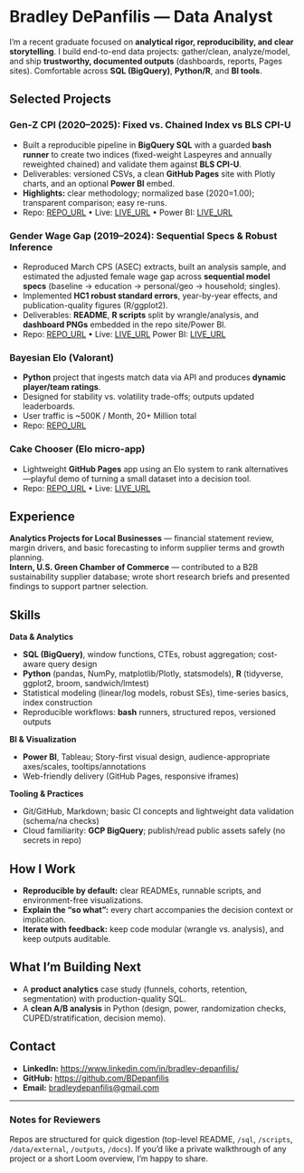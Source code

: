 # Bradley DePanfilis — Data Analyst

I’m a recent graduate focused on **analytical rigor, reproducibility, and clear storytelling**. I build end-to-end data projects: gather/clean, analyze/model, and ship **trustworthy, documented outputs** (dashboards, reports, Pages sites). Comfortable across **SQL (BigQuery)**, **Python/R**, and **BI tools**.

## Selected Projects

### Gen-Z CPI (2020–2025): Fixed vs. Chained Index vs BLS CPI-U
- Built a reproducible pipeline in **BigQuery SQL** with a guarded **bash runner** to create two indices (fixed-weight Laspeyres and annually reweighted chained) and validate them against **BLS CPI-U**.  
- Deliverables: versioned CSVs, a clean **GitHub Pages** site with Plotly charts, and an optional **Power BI** embed.
- **Highlights:** clear methodology; normalized base (2020=1.00); transparent comparison; easy re-runs.  
- Repo: [REPO_URL](https://github.com/BDepanfilis/Gen-Z-CPI) • Live: [LIVE_URL](https://bdepanfilis.github.io/Gen-Z-CPI/) • Power BI: [LIVE_URL
](https://app.powerbi.com/view?r=eyJrIjoiMDU5OWFhNDAtYWI2OC00MDQ5LTk1ZDMtYzU5ZGYyNmI3ZmNmIiwidCI6ImE4MjE2YzFlLTRkNjMtNDM1Mi04YzNiLTUwZmExZjE0NzViMSIsImMiOjZ9)

### Gender Wage Gap (2019–2024): Sequential Specs & Robust Inference
- Reproduced March CPS (ASEC) extracts, built an analysis sample, and estimated the adjusted female wage gap across **sequential model specs** (baseline → education → personal/geo → household; singles).  
- Implemented **HC1 robust standard errors**, year-by-year effects, and publication-quality figures (R/ggplot2).  
- Deliverables: **README**, **R scripts** split by wrangle/analysis, and **dashboard PNGs** embedded in the repo site/Power BI.
- Repo: [REPO_URL](https://github.com/BDepanfilis/Gender-Wage-Gap-2019-2024) • Live: [LIVE_URL](https://bdepanfilis.github.io/Gender-Wage-Gap-2019-2024/) Power BI: [LIVE_URL](https://app.powerbi.com/view?r=eyJrIjoiYWIyZGVmMjUtYzc3My00OTAzLTgzODQtZWMyMzFjZjYyMDEzIiwidCI6ImE4MjE2YzFlLTRkNjMtNDM1Mi04YzNiLTUwZmExZjE0NzViMSIsImMiOjZ9)

### Bayesian Elo (Valorant)
- **Python** project that ingests match data via API and produces **dynamic player/team ratings**.  
- Designed for stability vs. volatility trade-offs; outputs updated leaderboards.
- User traffic is ~500K / Month, 20+ Million total
- Repo: [REPO_URL](https://github.com/BDepanfilis/Valorant-Bayesian-Elo-System)

### Cake Chooser (Elo micro-app)
- Lightweight **GitHub Pages** app using an Elo system to rank alternatives—playful demo of turning a small dataset into a decision tool.  
- Repo: [REPO_URL](https://github.com/BDepanfilis/Elo-Cake-Birthday) • Live: [LIVE_URL](https://bdepanfilis.github.io/Elo-Cake-Birthday/)

## Experience

**Analytics Projects for Local Businesses** — financial statement review, margin drivers, and basic forecasting to inform supplier terms and growth planning.  
**Intern, U.S. Green Chamber of Commerce** — contributed to a B2B sustainability supplier database; wrote short research briefs and presented findings to support partner selection.

## Skills

**Data & Analytics**  
- **SQL (BigQuery)**, window functions, CTEs, robust aggregation; cost-aware query design  
- **Python** (pandas, NumPy, matplotlib/Plotly, statsmodels), **R** (tidyverse, ggplot2, broom, sandwich/lmtest)  
- Statistical modeling (linear/log models, robust SEs), time-series basics, index construction  
- Reproducible workflows: **bash** runners, structured repos, versioned outputs

**BI & Visualization**  
- **Power BI**, Tableau; Story-first visual design, audience-appropriate axes/scales, tooltips/annotations  
- Web-friendly delivery (GitHub Pages, responsive iframes)

**Tooling & Practices**  
- Git/GitHub, Markdown; basic CI concepts and lightweight data validation (schema/na checks)  
- Cloud familiarity: **GCP BigQuery**; publish/read public assets safely (no secrets in repo)

## How I Work

- **Reproducible by default:** clear READMEs, runnable scripts, and environment-free visualizations.  
- **Explain the “so what”:** every chart accompanies the decision context or implication.  
- **Iterate with feedback:** keep code modular (wrangle vs. analysis), and keep outputs auditable.

## What I’m Building Next

- A **product analytics** case study (funnels, cohorts, retention, segmentation) with production-quality SQL.  
- A **clean A/B analysis** in Python (design, power, randomization checks, CUPED/stratification, decision memo).

## Contact

- **LinkedIn:** https://www.linkedin.com/in/bradley-depanfilis/  
- **GitHub:** https://github.com/BDepanfilis  
- **Email:** bradleydepanfilis@gmail.com

---

### Notes for Reviewers
Repos are structured for quick digestion (top-level README, `/sql`, `/scripts`, `/data/external`, `/outputs`, `/docs`). If you’d like a private walkthrough of any project or a short Loom overview, I’m happy to share.
